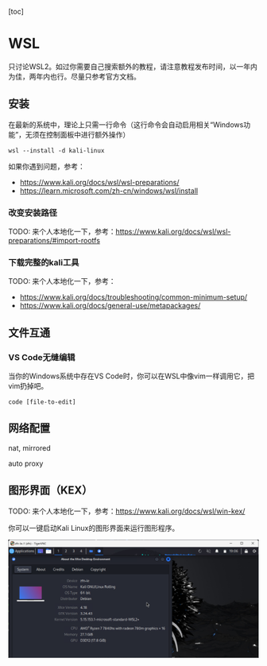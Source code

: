 [toc]

# WSL

只讨论WSL2。如过你需要自己搜索额外的教程，请注意教程发布时间，以一年内为佳，两年内也行。尽量只参考官方文档。

## 安装
在最新的系统中，理论上只需一行命令（这行命令会自动启用相关“Windows功能”，无须在控制面板中进行额外操作）  
```
wsl --install -d kali-linux
```
如果你遇到问题，参考：
- <https://www.kali.org/docs/wsl/wsl-preparations/>
- <https://learn.microsoft.com/zh-cn/windows/wsl/install>

### 改变安装路径

TODO: 来个人本地化一下，参考：<https://www.kali.org/docs/wsl/wsl-preparations/#import-rootfs>

### 下载完整的kali工具

TODO: 来个人本地化一下，参考：

- <https://www.kali.org/docs/troubleshooting/common-minimum-setup/>
- <https://www.kali.org/docs/general-use/metapackages/>

## 文件互通 <!--TODO: 待补全，包括路径映射，直接执行Windows程序-->

### VS Code无缝编辑
当你的Windows系统中存在VS Code时，你可以在WSL中像vim一样调用它，把vim扔掉吧。
```
code [file-to-edit]
```

## 网络配置 <!--TODO: 待补全-->

nat, mirrored

auto proxy

  

## 图形界面（KEX）

TODO: 来个人本地化一下，参考：<https://www.kali.org/docs/wsl/win-kex/>

你可以一键启动Kali Linux的图形界面来运行图形程序。

![kex](./kex.png)  


